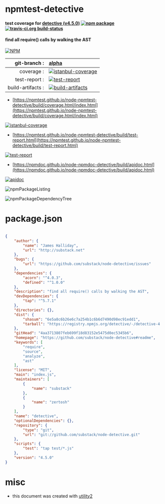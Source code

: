 # npmtest-detective

#### test coverage for  [detective (v4.5.0)](https://github.com/substack/node-detective#readme)  [![npm package](https://img.shields.io/npm/v/npmtest-detective.svg?style=flat-square)](https://www.npmjs.org/package/npmtest-detective) [![travis-ci.org build-status](https://api.travis-ci.org/npmtest/node-npmtest-detective.svg)](https://travis-ci.org/npmtest/node-npmtest-detective)

#### find all require() calls by walking the AST

[![NPM](https://nodei.co/npm/detective.png?downloads=true&downloadRank=true&stars=true)](https://www.npmjs.com/package/detective)

| git-branch : | [alpha](https://github.com/npmtest/node-npmtest-detective/tree/alpha)|
|--:|:--|
| coverage : | [![istanbul-coverage](https://npmtest.github.io/node-npmtest-detective/build/coverage.badge.svg)](https://npmtest.github.io/node-npmtest-detective/build/coverage.html/index.html)|
| test-report : | [![test-report](https://npmtest.github.io/node-npmtest-detective/build/test-report.badge.svg)](https://npmtest.github.io/node-npmtest-detective/build/test-report.html)|
| build-artifacts : | [![build-artifacts](https://npmtest.github.io/node-npmtest-detective/glyphicons_144_folder_open.png)](https://github.com/npmtest/node-npmtest-detective/tree/gh-pages/build)|

- [https://npmtest.github.io/node-npmtest-detective/build/coverage.html/index.html](https://npmtest.github.io/node-npmtest-detective/build/coverage.html/index.html)

[![istanbul-coverage](https://npmtest.github.io/node-npmtest-detective/build/screenCapture.buildCi.browser.%252Ftmp%252Fbuild%252Fcoverage.lib.html.png)](https://npmtest.github.io/node-npmtest-detective/build/coverage.html/index.html)

- [https://npmtest.github.io/node-npmtest-detective/build/test-report.html](https://npmtest.github.io/node-npmtest-detective/build/test-report.html)

[![test-report](https://npmtest.github.io/node-npmtest-detective/build/screenCapture.buildCi.browser.%252Ftmp%252Fbuild%252Ftest-report.html.png)](https://npmtest.github.io/node-npmtest-detective/build/test-report.html)

- [https://npmdoc.github.io/node-npmdoc-detective/build/apidoc.html](https://npmdoc.github.io/node-npmdoc-detective/build/apidoc.html)

[![apidoc](https://npmdoc.github.io/node-npmdoc-detective/build/screenCapture.buildCi.browser.%252Ftmp%252Fbuild%252Fapidoc.html.png)](https://npmdoc.github.io/node-npmdoc-detective/build/apidoc.html)

![npmPackageListing](https://npmtest.github.io/node-npmtest-detective/build/screenCapture.npmPackageListing.svg)

![npmPackageDependencyTree](https://npmtest.github.io/node-npmtest-detective/build/screenCapture.npmPackageDependencyTree.svg)



# package.json

```json

{
    "author": {
        "name": "James Halliday",
        "url": "http://substack.net"
    },
    "bugs": {
        "url": "https://github.com/substack/node-detective/issues"
    },
    "dependencies": {
        "acorn": "^4.0.3",
        "defined": "^1.0.0"
    },
    "description": "find all require() calls by walking the AST",
    "devDependencies": {
        "tap": "^5.7.1"
    },
    "directories": {},
    "dist": {
        "shasum": "6e5a8c6b26e6c7a254b1c6b6d7490d98ec91edd1",
        "tarball": "https://registry.npmjs.org/detective/-/detective-4.5.0.tgz"
    },
    "gitHead": "4aa3713807feb699f18d83152e5475d0ec5345b6",
    "homepage": "https://github.com/substack/node-detective#readme",
    "keywords": [
        "require",
        "source",
        "analyze",
        "ast"
    ],
    "license": "MIT",
    "main": "index.js",
    "maintainers": [
        {
            "name": "substack"
        },
        {
            "name": "zertosh"
        }
    ],
    "name": "detective",
    "optionalDependencies": {},
    "repository": {
        "type": "git",
        "url": "git://github.com/substack/node-detective.git"
    },
    "scripts": {
        "test": "tap test/*.js"
    },
    "version": "4.5.0"
}
```



# misc
- this document was created with [utility2](https://github.com/kaizhu256/node-utility2)
